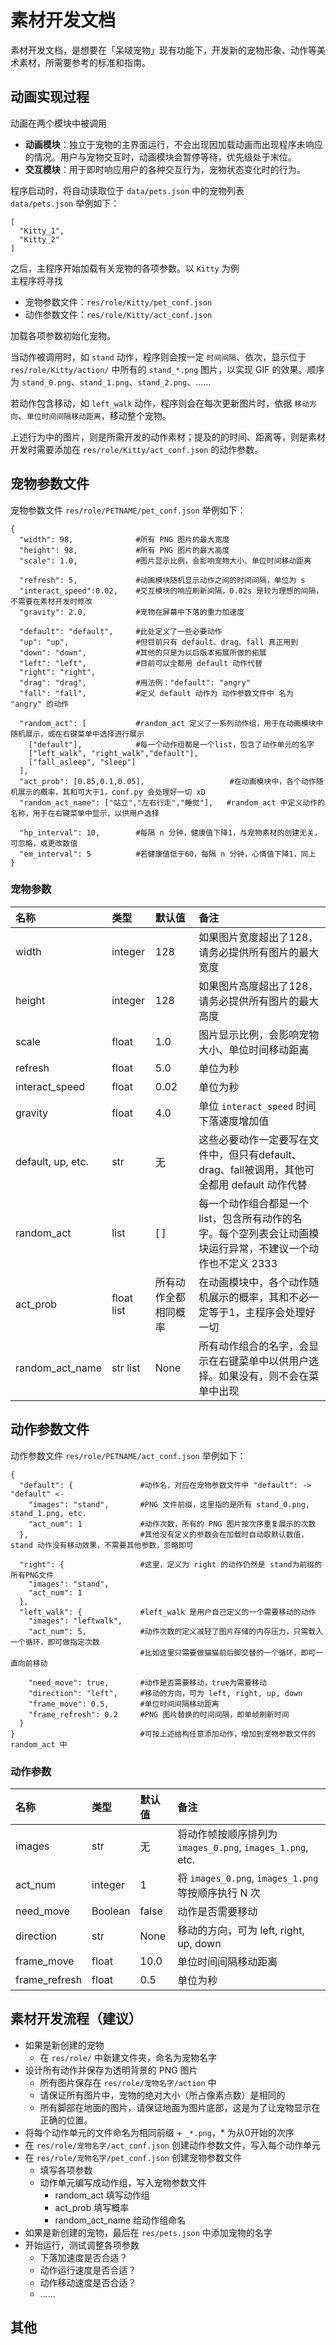 # 素材开发文档
素材开发文档，是想要在「呆啵宠物」现有功能下，开发新的宠物形象、动作等美术素材，所需要参考的标准和指南。

## 动画实现过程
动画在两个模块中被调用
- **动画模块**：独立于宠物的主界面运行，不会出现因加载动画而出现程序未响应的情况。用户与宠物交互时，动画模块会暂停等待，优先级处于末位。  
- **交互模块**：用于即时响应用户的各种交互行为，宠物状态变化时的行为。


  
程序启动时，将自动读取位于 ``data/pets.json`` 中的宠物列表  
``data/pets.json`` 举例如下：  
```
[
  "Kitty_1",
  "Kitty_2"
]
```
  
之后，主程序开始加载有关宠物的各项参数。以 ``Kitty`` 为例  
主程序将寻找
- 宠物参数文件：``res/role/Kitty/pet_conf.json``
- 动作参数文件：``res/role/Kitty/act_conf.json``  

加载各项参数初始化宠物。  
  
当动作被调用时，如 ``stand`` 动作，程序则会按一定 ``时间间隔``、依次，显示位于 ``res/role/Kitty/action/`` 中所有的 ``stand_*.png`` 图片，以实现 GIF 的效果。顺序为 ``stand_0.png``、``stand_1.png``、``stand_2.png``、......  
  
若动作包含移动，如 ``left_walk`` 动作，程序则会在每次更新图片时，依据 ``移动方向``、``单位时间间隔移动距离``，移动整个宠物。  
  
上述行为中的图片，则是所需开发的动作素材；提及的的时间、距离等，则是素材开发时需要添加在 ``res/role/Kitty/act_conf.json`` 的动作参数。



## 宠物参数文件
宠物参数文件 ``res/role/PETNAME/pet_conf.json`` 举例如下：  
```
{
  "width": 98,              #所有 PNG 图片的最大宽度
  "height": 98,             #所有 PNG 图片的最大高度
  "scale": 1.0,             #图片显示比例，会影响宠物大小、单位时间移动距离
  
  "refresh": 5,             #动画模块随机显示动作之间的时间间隔，单位为 s
  "interact_speed":0.02,    #交互模块的响应刷新间隔，0.02s 是较为理想的间隔，不需要在素材开发时修改
  "gravity": 2.0,           #宠物在屏幕中下落的重力加速度

  "default": "default",     #此处定义了一些必要动作
  "up": "up",               #但目前只有 default、drag、fall 真正用到
  "down": "down",           #其他的只是为以后版本拓展所做的拓展
  "left": "left",           #目前可以全都用 default 动作代替
  "right": "right",
  "drag": "drag",           #用法例："default": "angry"
  "fall": "fall",           #定义 default 动作为 动作参数文件中 名为 "angry" 的动作
  
  "random_act": [           #random_act 定义了一系列动作组，用于在动画模块中随机展示，或在右键菜单中选择进行展示
    ["default"],            #每一个动作组都是一个list，包含了动作单元的名字
    ["left_walk", "right_walk","default"],
    ["fall_asleep", "sleep"]
  ],
  "act_prob": [0.85,0.1,0.05],                   #在动画模块中，各个动作随机展示的概率，其和可大于1，conf.py 会处理好一切 xD
  "random_act_name": ["站立","左右行走","睡觉"],   #random_act 中定义动作的名称，用于在右键菜单中显示，以供用户选择
  
  "hp_interval": 10,        #每隔 n 分钟，健康值下降1，与宠物素材的创建无关，可忽略，或更改数值
  "em_interval": 5          #若健康值低于60，每隔 n 分钟，心情值下降1，同上
}
```

### 宠物参数
| 名称   | 类型         | 默认值      | 备注                  |
|:-----|:-------------|:----------|:----------------------|
| width | integer | 128 | 如果图片宽度超出了128，请务必提供所有图片的最大宽度 |
| height | integer | 128   | 如果图片高度超出了128，请务必提供所有图片的最大高度 |
| scale | float | 1.0   | 图片显示比例，会影响宠物大小、单位时间移动距离 |
| refresh | float | 5.0   | 单位为秒 |
| interact_speed | float | 0.02   | 单位为秒 |
| gravity | float | 4.0   | 单位 ``interact_speed`` 时间 下落速度增加值 |
| default, up, etc. | str | 无   | 这些必要动作一定要写在文件中，但只有default、drag、fall被调用，其他可全都用 default 动作代替 |
| random_act | list | [ ] |  每一个动作组合都是一个list，包含所有动作的名字。每个空列表会让动画模块运行异常，不建议一个动作也不定义 2333 |
| act_prob | float list | 所有动作全都相同概率 | 在动画模块中，各个动作随机展示的概率，其和不必一定等于1，主程序会处理好一切 |
| random_act_name | str list | None | 所有动作组合的名字，会显示在右键菜单中以供用户选择。如果没有，则不会在菜单中出现 |




## 动作参数文件
动作参数文件 ``res/role/PETNAME/act_conf.json`` 举例如下：
```
{
  "default": {               #动作名，对应在宠物参数文件中 "default": -> "default" <-
    "images": "stand",       #PNG 文件前缀，这里指的是所有 stand_0.png, stand_1.png, etc.
    "act_num": 1             #动作次数，所有的 PNG 图片按次序重复展示的次数
  },                         #其他没有定义的参数会在加载时自动取默认数值，stand 动作没有移动效果，不需要其他参数，忽略即可
  
  "right": {                 #这里，定义为 right 的动作仍然是 stand为前缀的所有PNG文件
    "images": "stand",
    "act_num": 1
  },
  "left_walk": {             #left_walk 是用户自己定义的一个需要移动的动作
    "images": "leftwalk",
    "act_num": 5,            #动作次数的定义减轻了图片存储的内存压力，只需载入一个循环，即可做指定次数
                             #比如这里只需要做猫猫前后脚交替的一个循环，即可一直向前移动
                             
    "need_move": true,       #动作是否需要移动，true为需要移动
    "direction": "left",     #移动的方向，可为 left, right, up, down
    "frame_move": 0.5,       #单位时间间隔移动距离
    "frame_refresh": 0.2     #PNG 图片替换的时间间隔，即单帧刷新时间
  }
}                            #可按上述结构任意添加动作，增加到宠物参数文件的 random_act 中
```

### 动作参数
| 名称   | 类型         | 默认值      | 备注                  |
|:-----|:-------------|:----------|:----------------------|
| images | str | 无 | 将动作帧按顺序排列为 ``images_0.png``, ``images_1.png``, etc. |
| act_num | integer | 1 | 将 ``images_0.png``, ``images_1.png`` 等按顺序执行 N 次 |
| need_move | Boolean | false | 动作是否需要移动 |
| direction | str | None | 移动的方向，可为 left, right, up, down |
| frame_move | float | 10.0 | 单位时间间隔移动距离 |
| frame_refresh | float | 0.5 | 单位为秒 |

## 素材开发流程（建议）
- 如果是新创建的宠物
  - 在 ``res/role/`` 中新建文件夹，命名为宠物名字
- 设计所有动作并保存为透明背景的 PNG 图片
  - 所有图片保存在 ``res/role/宠物名字/action`` 中
  - 请保证所有图片中，宠物的绝对大小（所占像素点数）是相同的
  - 所有脚部在地面的图片，请保证地面为图片底部，这是为了让宠物显示在正确的位置。
- 将每个动作单元的文件命名为相同前缀 + ``_*.png``，* 为从0开始的次序
- 在 ``res/role/宠物名字/act_conf.json`` 创建动作参数文件，写入每个动作单元
- 在 ``res/role/宠物名字/pet_conf.json`` 创建宠物参数文件
  - 填写各项参数
  - 动作单元编写成动作组，写入宠物参数文件
    - random_act 填写动作组
    - act_prob 填写概率
    - random_act_name 给动作组命名
- 如果是新创建的宠物，最后在 ``res/pets.json`` 中添加宠物的名字
- 开始运行，测试调整各项参数
  - 下落加速度是否合适？
  - 动作运行速度是否合适？
  - 动作移动速度是否合适？
  - ......


## 其他


